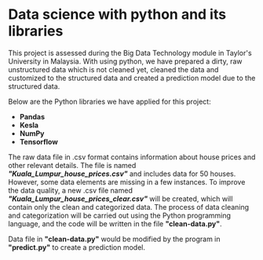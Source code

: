 # Data science with python and its libraries
This project is assessed during the Big Data Technology module in Taylor's University in Malaysia. With using python, we have prepared a dirty, raw unstructured data which is not cleaned yet, cleaned the data and customized to the structured data and created a prediction model due to the structured data.

Below are the Python libraries we have applied for this project:

* **Pandas**
* **Kesla**
* **NumPy**
* **Tensorflow**

The raw data file in .csv format contains information about house prices and other relevant details. The file is named ***"Kuala_Lumpur_house_prices.csv"*** and includes data for 50 houses. However, some data elements are missing in a few instances. To improve the data quality, a new .csv file named ***"Kuala_Lumpur_house_prices_clear.csv"*** will be created, which will contain only the clean and categorized data. The process of data cleaning and categorization will be carried out using the Python programming language, and the code will be written in the file **"clean-data.py"**.

Data file in **"clean-data.py"** would be modified by the program in **"predict.py"** to create a prediction model. 
